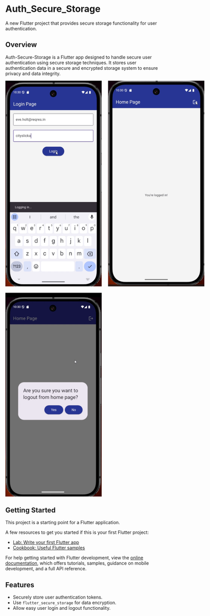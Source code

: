 # Auth_Secure_Storage

A new Flutter project that provides secure storage functionality for user authentication.

## Overview

Auth-Secure-Storage is a Flutter app designed to handle secure user authentication using secure storage techniques. It stores user authentication data in a secure and encrypted storage system to ensure privacy and data integrity.

<div style="display: flex; gap: 20px; margin-bottom: 20px;">
  <img src="images/authsecure1.png" alt= "Image1" width="300" />
  <img src="images/authsecure2.png" alt= "Image2" width="300" />
  
</div>
<div style="display: flex; margin-bottom: 20px;">
  <img src="images/authsecure3.png" alt= "Image3"  width="300" />
</div>



## Getting Started

This project is a starting point for a Flutter application.

A few resources to get you started if this is your first Flutter project:

- [Lab: Write your first Flutter app](https://docs.flutter.dev/get-started/codelab)
- [Cookbook: Useful Flutter samples](https://docs.flutter.dev/cookbook)

For help getting started with Flutter development, view the
[online documentation](https://docs.flutter.dev/), which offers tutorials,
samples, guidance on mobile development, and a full API reference.

## Features

- Securely store user authentication tokens.
- Use `flutter_secure_storage` for data encryption.
- Allow easy user login and logout functionality.
